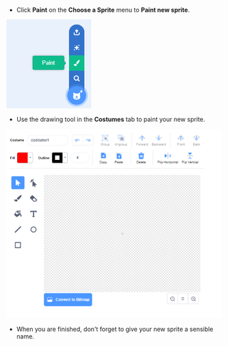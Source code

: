 - Click **Paint** on the **Choose a Sprite** menu to **Paint new sprite**.

![new_sprite](images/new_sprite.png)

- Use the drawing tool in the **Costumes** tab to paint your new sprite.

![paint_tools](images/paint_tools.png)

- When you are finished, don't forget to give your new sprite a sensible name.
